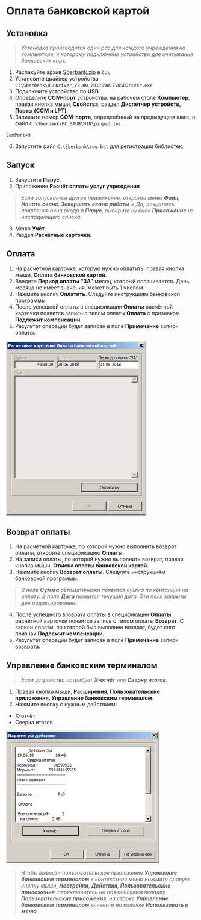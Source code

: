 # Оплата банковской картой

## Установка

> _Установка производится один раз для каждого учреждения на компьютере, к которому подключёно устройство для считывания банковских карт._

1. Распакуйте архив [Sberbank.zip](assembly/Sberbank.zip) в `C:\`
2. Установите драйвер устройства `C:\Sberbank\USBDriver_V2.00_201709012\USBDriver.exe`
3. Подключите устройство по **USB**
4. Определите **COM-порт** устройства: на рабочем столе **Компьютер**, правая кнопка мыши, **Свойства**, раздел **Диспетчер устройств, Порты (COM и LPT)**.
5. Запишите номер **COM-порта**, определённый на предыдущем шаге, в файл `C:\Sberbank\PC_STUB\WIN\pinpad.ini`
```
ComPort=9
```
6. Запустите файл `C:\Sberbank\reg.bat` для регистрации библиотек.

## Запуск

1. Запустите **Парус**.
2. Приложение **Расчёт оплаты услуг учреждения**.

> _Если запускается другое приложение, откройте меню **Файл, Начать сеанс, Завершить сеанс работы** = Да, дождитесь появления окна входа в **Парус**, выберите нужное **Приложение** из ниспадающего списка_.

3. Меню **Учёт**.
4. Раздел **Расчётные карточки**.

## Оплата

1. На расчётной карточке, которую нужно оплатить, правая кнопка мыши, **Оплата банковской картой**.
2. Введите **Период оплаты "ЗА"** месяц, который оплачивается. День месяца не имеет значения, может быть 1 числом.
3. Нажмите кнопку **Оплатить**. Следуйте инструкциям банковской программы.
4. После успешной оплаты в спецификации **Оплаты** расчётной карточки появится запись с типом оплаты **Оплата** с признаком **Подлежит компенсации**.
5. Результат операции будет записан в поле **Примечание** записи оплаты.

![Оплата банковской картой](images/eqpay.png)

## Возврат оплаты

1. На расчётной карточке, по которой нужно выполнить возврат оплаты, откройте спецификацию **Оплаты**.
2. На записи оплаты, по которой нужно выполнить возврат, правая кнопка мыши, **Отмена оплаты банковской картой**.
3. Нажмите кнопку **Возврат оплаты**. Следуйте инструкциям банковской программы.

> _В поле **Сумма** автоматически появится сумма по квитанции на оплату. В поле **Дата** появится текущая дата. Эти поля закрыты для редактирования._

4. После успешного возврата оплаты в спецификации **Оплаты** расчётной карточки появится запись с типом оплаты **Возврат**. С записи оплаты, по которой был выполнен возврат, будет снят признак **Подлежит компенсации**.
5. Результат операции будет записан в поле **Примечание** записи возврата.

## Управление банковским терминалом

> _Если устройство потребует **X-отчёт** или **Сверку итогов**._

1. Правая кнопка мыши, **Расширения, Пользовательские приложения, Управление банковским терминалом**.
2. Нажмите кнопку с нужным действием:
* X-отчёт
* Сверка итогов

![Управление банковским терминалом](images/eqmanage.png)

> _Чтобы вывести пользовательское приложение **Управление банковским терминалом** в контекстное меню нажмите правую кнопку мыши, **Настройки, Действия, Пользовательские приложения**, переключитесь на появившуюся вкладку **Пользовательские приложения**, на строке **Управление банковским терминалом** кликните на колонке **Использовать в меню**._